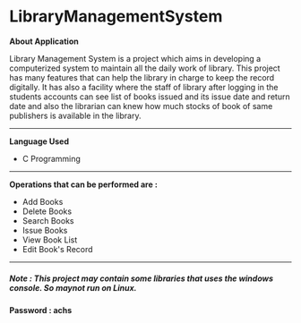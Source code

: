 # LibraryManagementSystem

**About Application**

   Library Management System is a project which aims in developing a computerized system to maintain all the daily work of library. This project has many features that can help the library in charge to keep the record digitally. It has also a facility where the staff of library after logging in the students accounts can see list of books issued and its issue date and return date and also the  librarian can knew how much stocks of book of same publishers is  available in the library. 

---

**Language Used**

 -  C Programming
---
 
 **Operations that can be performed are :**
 
- Add Books
- Delete Books
- Search Books
- Issue Books
- View Book List
- Edit Book's Record
 ---
 
##### Note : This project may contain some libraries that uses the windows console. So maynot run on Linux.


**Password : achs**
